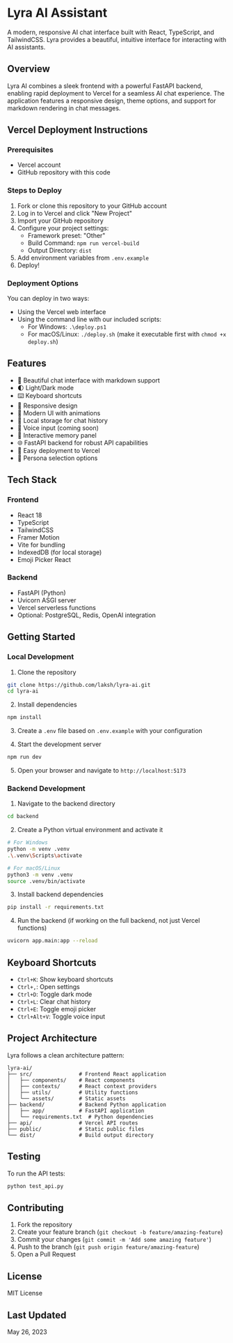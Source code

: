 # Lyra AI Assistant

A modern, responsive AI chat interface built with React, TypeScript, and TailwindCSS. Lyra provides a beautiful, intuitive interface for interacting with AI assistants.

## Overview

Lyra AI combines a sleek frontend with a powerful FastAPI backend, enabling rapid deployment to Vercel for a seamless AI chat experience. The application features a responsive design, theme options, and support for markdown rendering in chat messages.

## Vercel Deployment Instructions

### Prerequisites
- Vercel account
- GitHub repository with this code

### Steps to Deploy
1. Fork or clone this repository to your GitHub account
2. Log in to Vercel and click "New Project"
3. Import your GitHub repository
4. Configure your project settings:
   - Framework preset: "Other"
   - Build Command: `npm run vercel-build`
   - Output Directory: `dist`
5. Add environment variables from `.env.example`
6. Deploy!

### Deployment Options

You can deploy in two ways:
- Using the Vercel web interface
- Using the command line with our included scripts:
  - For Windows: `.\deploy.ps1`
  - For macOS/Linux: `./deploy.sh` (make it executable first with `chmod +x deploy.sh`)

## Features

- 💬 Beautiful chat interface with markdown support
- 🌓 Light/Dark mode
- ⌨️ Keyboard shortcuts
- 📱 Responsive design
- 🎨 Modern UI with animations
- 💾 Local storage for chat history
- 🎤 Voice input (coming soon)
- 🧠 Interactive memory panel
- 🌐 FastAPI backend for robust API capabilities
- 🚀 Easy deployment to Vercel
- 📱 Persona selection options

## Tech Stack

### Frontend
- React 18
- TypeScript
- TailwindCSS
- Framer Motion
- Vite for bundling
- IndexedDB (for local storage)
- Emoji Picker React

### Backend
- FastAPI (Python)
- Uvicorn ASGI server
- Vercel serverless functions
- Optional: PostgreSQL, Redis, OpenAI integration

## Getting Started

### Local Development

1. Clone the repository
```bash
git clone https://github.com/laksh/lyra-ai.git
cd lyra-ai
```

2. Install dependencies
```bash
npm install
```

3. Create a `.env` file based on `.env.example` with your configuration

4. Start the development server
```bash
npm run dev
```

5. Open your browser and navigate to `http://localhost:5173`

### Backend Development

1. Navigate to the backend directory
```bash
cd backend
```

2. Create a Python virtual environment and activate it
```bash
# For Windows
python -m venv .venv
.\.venv\Scripts\activate

# For macOS/Linux
python3 -m venv .venv
source .venv/bin/activate
```

3. Install backend dependencies
```bash
pip install -r requirements.txt
```

4. Run the backend (if working on the full backend, not just Vercel functions)
```bash
uvicorn app.main:app --reload
```

## Keyboard Shortcuts

- `Ctrl+K`: Show keyboard shortcuts
- `Ctrl+,`: Open settings
- `Ctrl+D`: Toggle dark mode
- `Ctrl+L`: Clear chat history
- `Ctrl+E`: Toggle emoji picker
- `Ctrl+Alt+V`: Toggle voice input

## Project Architecture

Lyra follows a clean architecture pattern:

```
lyra-ai/
├── src/               # Frontend React application
│   ├── components/    # React components
│   ├── contexts/      # React context providers
│   ├── utils/         # Utility functions
│   └── assets/        # Static assets
├── backend/           # Backend Python application
│   ├── app/           # FastAPI application
│   └── requirements.txt  # Python dependencies
├── api/               # Vercel API routes
├── public/            # Static public files
└── dist/              # Build output directory
```

## Testing

To run the API tests:

```bash
python test_api.py
```

## Contributing

1. Fork the repository
2. Create your feature branch (`git checkout -b feature/amazing-feature`)
3. Commit your changes (`git commit -m 'Add some amazing feature'`)
4. Push to the branch (`git push origin feature/amazing-feature`)
5. Open a Pull Request

## License

MIT License

## Last Updated

May 26, 2023
